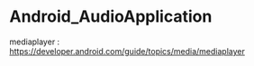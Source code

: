 # Android_AudioApplication


mediaplayer : https://developer.android.com/guide/topics/media/mediaplayer    
